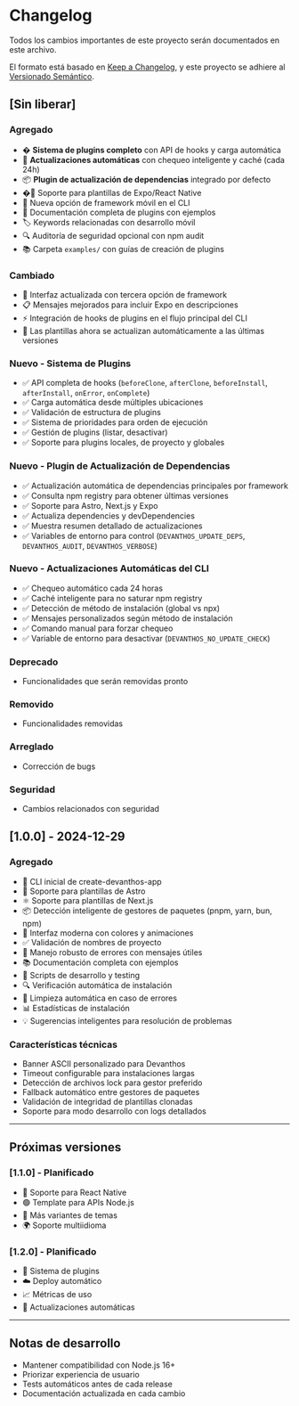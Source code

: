 # Changelog

Todos los cambios importantes de este proyecto serán documentados en este archivo.

El formato está basado en [Keep a Changelog](https://keepachangelog.com/es/1.0.0/),
y este proyecto se adhiere al [Versionado Semántico](https://semver.org/lang/es/).

## [Sin liberar]

### Agregado

- � **Sistema de plugins completo** con API de hooks y carga automática
- 🤖 **Actualizaciones automáticas** con chequeo inteligente y caché (cada 24h)
- 📦 **Plugin de actualización de dependencias** integrado por defecto
- �📱 Soporte para plantillas de Expo/React Native
- 🚀 Nueva opción de framework móvil en el CLI
- 📖 Documentación completa de plugins con ejemplos
- 🏷️ Keywords relacionadas con desarrollo móvil
- 🔍 Auditoría de seguridad opcional con npm audit
- 📚 Carpeta `examples/` con guías de creación de plugins

### Cambiado

- 🎨 Interfaz actualizada con tercera opción de framework
- 📋 Mensajes mejorados para incluir Expo en descripciones
- ⚡ Integración de hooks de plugins en el flujo principal del CLI
- 🔄 Las plantillas ahora se actualizan automáticamente a las últimas versiones

### Nuevo - Sistema de Plugins

- ✅ API completa de hooks (`beforeClone`, `afterClone`, `beforeInstall`, `afterInstall`, `onError`, `onComplete`)
- ✅ Carga automática desde múltiples ubicaciones
- ✅ Validación de estructura de plugins
- ✅ Sistema de prioridades para orden de ejecución
- ✅ Gestión de plugins (listar, desactivar)
- ✅ Soporte para plugins locales, de proyecto y globales

### Nuevo - Plugin de Actualización de Dependencias

- ✅ Actualización automática de dependencias principales por framework
- ✅ Consulta npm registry para obtener últimas versiones
- ✅ Soporte para Astro, Next.js y Expo
- ✅ Actualiza dependencies y devDependencies
- ✅ Muestra resumen detallado de actualizaciones
- ✅ Variables de entorno para control (`DEVANTHOS_UPDATE_DEPS`, `DEVANTHOS_AUDIT`, `DEVANTHOS_VERBOSE`)

### Nuevo - Actualizaciones Automáticas del CLI

- ✅ Chequeo automático cada 24 horas
- ✅ Caché inteligente para no saturar npm registry
- ✅ Detección de método de instalación (global vs npx)
- ✅ Mensajes personalizados según método de instalación
- ✅ Comando manual para forzar chequeo
- ✅ Variable de entorno para desactivar (`DEVANTHOS_NO_UPDATE_CHECK`)

### Deprecado

- Funcionalidades que serán removidas pronto

### Removido

- Funcionalidades removidas

### Arreglado

- Corrección de bugs

### Seguridad

- Cambios relacionados con seguridad

## [1.0.0] - 2024-12-29

### Agregado

- 🚀 CLI inicial de create-devanthos-app
- 🌌 Soporte para plantillas de Astro
- ⚛️ Soporte para plantillas de Next.js
- 📦 Detección inteligente de gestores de paquetes (pnpm, yarn, bun, npm)
- 🎨 Interfaz moderna con colores y animaciones
- ✅ Validación de nombres de proyecto
- 🔧 Manejo robusto de errores con mensajes útiles
- 📚 Documentación completa con ejemplos
- 🧪 Scripts de desarrollo y testing
- 🔍 Verificación automática de instalación
- 🧹 Limpieza automática en caso de errores
- 📊 Estadísticas de instalación
- 💡 Sugerencias inteligentes para resolución de problemas

### Características técnicas

- Banner ASCII personalizado para Devanthos
- Timeout configurable para instalaciones largas
- Detección de archivos lock para gestor preferido
- Fallback automático entre gestores de paquetes
- Validación de integridad de plantillas clonadas
- Soporte para modo desarrollo con logs detallados

---

## Próximas versiones

### [1.1.0] - Planificado

- 📱 Soporte para React Native
- 🟢 Template para APIs Node.js
- 🎨 Más variantes de temas
- 🌍 Soporte multiidioma

### [1.2.0] - Planificado

- 🔌 Sistema de plugins
- ☁️ Deploy automático
- 📈 Métricas de uso
- 🤖 Actualizaciones automáticas

---

## Notas de desarrollo

- Mantener compatibilidad con Node.js 16+
- Priorizar experiencia de usuario
- Tests automáticos antes de cada release
- Documentación actualizada en cada cambio
